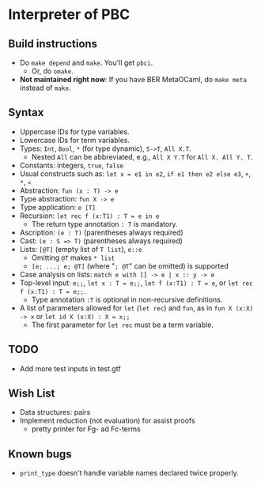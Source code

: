 # Interpreter of PBC

## Build instructions

* Do `make depend` and `make`.  You'll get `pbci`.
    * Or, do `omake`.
* __Not maintained right now__: If you have BER MetaOCaml, do `make meta` instead of `make`.

## Syntax

* Uppercase IDs for type variables.
* Lowercase IDs for term variables.
* Types: `Int`, `Bool`, `*` (for type dynamic), `S->T`, `All X.T`.
    * Nested `All` can be abbreviated, e.g., `All X Y.T` for `All X. All Y. T`.
* Constants: integers, `true`, `false`
* Usual constructs such as: `let x = e1 in e2`, `if e1 then e2 else e3`, `+`, `*`, `<`
* Abstraction: `fun (x : T) -> e`
* Type abstraction: `fun X -> e`
* Type application: `e [T]`
* Recursion: `let rec f (x:T1) : T = e in e`
    * The return type annotation `: T` is mandatory.
* Ascription: `(e : T)` (parentheses always required)
* Cast: `(e : S => T)` (parentheses always required)
* Lists: `[@T]` (empty list of `T list`), `e::e`
    * Omitting `@T` makes `* list`
    * `[e; ...; e; @T]` (where "`; @T`" can be omitted) is supported
* Case analysis on lists: `match e with [] -> e | x :: y -> e`
* Top-level input: `e;;`, `let x : T = e;;`, `let f (x:T1) : T = e`, or `let rec f (x:T1) : T = e;;`.
    * Type annotation `:T` is optional in non-recursive definitions.
* A list of parameters allowed for `let` (`let rec`) and `fun`, as in `fun X (x:X) -> x` or `let id X (x:X) : X = x;;`
    * The first parameter for `let rec` must be a term variable.

## TODO

* Add more test inputs in test.gtf

## Wish List

* Data structures: pairs
* Implement reduction (not evaluation) for assist proofs
    * pretty printer for Fg- ad Fc-terms

## Known bugs

* `print_type` doesn't handle variable names declared twice properly.
